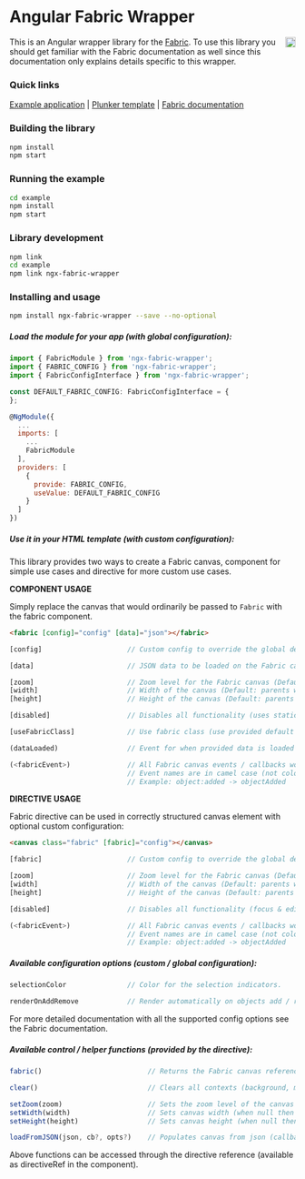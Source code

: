 # Angular Fabric Wrapper

<a href="https://badge.fury.io/js/ngx-fabric-wrapper"><img src="https://badge.fury.io/js/ngx-fabric-wrapper.svg" align="right" alt="npm version" height="18"></a>

This is an Angular wrapper library for the [Fabric](http://fabricjs.com/). To use this library you should get familiar with the Fabric documentation as well since this documentation only explains details specific to this wrapper.

### Quick links

[Example application](https://zefoy.github.io/ngx-fabric-wrapper/)
 | 
[Plunker template](http://plnkr.co/edit/NV8turYQr6iMwNG58DBk?p=preview)
 | 
[Fabric documentation](http://fabricjs.com/docs/)

### Building the library

```bash
npm install
npm start
```

### Running the example

```bash
cd example
npm install
npm start
```

### Library development

```bash
npm link
cd example
npm link ngx-fabric-wrapper
```

### Installing and usage

```bash
npm install ngx-fabric-wrapper --save --no-optional
```

##### Load the module for your app (with global configuration):

```javascript
import { FabricModule } from 'ngx-fabric-wrapper';
import { FABRIC_CONFIG } from 'ngx-fabric-wrapper';
import { FabricConfigInterface } from 'ngx-fabric-wrapper';

const DEFAULT_FABRIC_CONFIG: FabricConfigInterface = {
};

@NgModule({
  ...
  imports: [
    ...
    FabricModule
  ],
  providers: [
    {
      provide: FABRIC_CONFIG,
      useValue: DEFAULT_FABRIC_CONFIG
    }
  ]
})
```

##### Use it in your HTML template (with custom configuration):

This library provides two ways to create a Fabric canvas, component for simple use cases and directive for more custom use cases.

**COMPONENT USAGE**

Simply replace the canvas that would ordinarily be passed to `Fabric` with the fabric component.

```html
<fabric [config]="config" [data]="json"></fabric>
```

```javascript
[config]                     // Custom config to override the global defaults.

[data]                       // JSON data to be loaded on the Fabric canvas.

[zoom]                       // Zoom level for the Fabric canvas (Default: 1).
[width]                      // Width of the canvas (Default: parents width).
[height]                     // Height of the canvas (Default: parents height).

[disabled]                   // Disables all functionality (uses static canvas).

[useFabricClass]             // Use fabric class (use provided default styles).

(dataLoaded)                 // Event for when provided data is loaded to the canvas.

(<fabricEvent>)              // All Fabric canvas events / callbacks work as bindings.
                             // Event names are in camel case (not colon separated).
                             // Example: object:added -> objectAdded

```

**DIRECTIVE USAGE**

Fabric directive can be used in correctly structured canvas element with optional custom configuration:

```html
<canvas class="fabric" [fabric]="config"></canvas>
```

```javascript
[fabric]                     // Custom config to override the global defaults.

[zoom]                       // Zoom level for the Fabric canvas (Default: 1).
[width]                      // Width of the canvas (Default: parents width).
[height]                     // Height of the canvas (Default: parents height).

[disabled]                   // Disables all functionality (focus & editing).

(<fabricEvent>)              // All Fabric canvas events / callbacks work as bindings.
                             // Event names are in camel case (not colon separated).
                             // Example: object:added -> objectAdded
```

##### Available configuration options (custom / global configuration):

```javascript
selectionColor               // Color for the selection indicators.

renderOnAddRemove            // Render automatically on objects add / removal.
```

For more detailed documentation with all the supported config options see the Fabric documentation.

##### Available control / helper functions (provided by the directive):

```javascript
fabric()                          // Returns the Fabric canvas reference for full API access.

clear()                           // Clears all contexts (background, main, top) of an instance.

setZoom(zoom)                     // Sets the zoom level of the canvas (less than 1 zooms out).
setWidth(width)                   // Sets canvas width (when null then parent width is used).
setHeight(height)                 // Sets canvas height (when null then parent height is used).

loadFromJSON(json, cb?, opts?)    // Populates canvas from json (callback called when finished).
```

Above functions can be accessed through the directive reference (available as directiveRef in the component).
